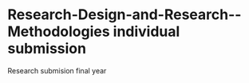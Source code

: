 # Research-Design-and-Research--Methodologies individual submission 
 Research submision final year 
